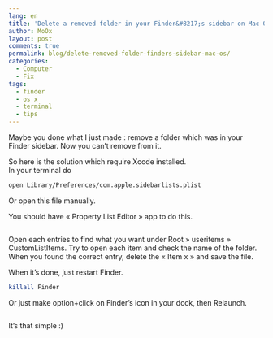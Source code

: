 ```yaml
---
lang: en
title: 'Delete a removed folder in your Finder&#8217;s sidebar on Mac OS X'
author: MoOx
layout: post
comments: true
permalink: blog/delete-removed-folder-finders-sidebar-mac-os/
categories:
  - Computer
  - Fix
tags:
  - finder
  - os x
  - terminal
  - tips
---
```

Maybe you done what I just made : remove a folder which was in your Finder sidebar. Now you can’t remove from it.  
  
So here is the solution which require Xcode installed.  
In your terminal do

```bash
open Library/Preferences/com.apple.sidebarlists.plist
```

Or open this file manually.

You should have « Property List Editor » app to do this.

<figure class="flex-media--unknown"><a href="medias/2011/06/Remove-deleted-folder-osx-finder-sidebar.png"><img class="flex-media__item" title="Remove-deleted-folder-osx-finder-sidebar" src="medias/2011/06/Remove-deleted-folder-osx-finder-sidebar.png" alt="" /></a></figure>

Open each entries to find what you want under Root » useritems » CustomListItems. Try to open each item and check the name of the folder. When you found the correct entry, delete the « Item x » and save the file.

When it’s done, just restart Finder.  

```bash
killall Finder
```

Or just make option+click on Finder’s icon in your dock, then Relaunch.

<figure class="flex-media--unknown"><a href="medias/2011/06/relaunch-finder.png"><img class="flex-media__item" title="relaunch-finder" src="medias/2011/06/relaunch-finder.png" alt="" /></a></figure>

It’s that simple :)
